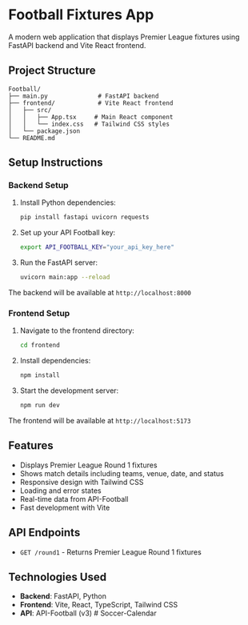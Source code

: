 # Football Fixtures App

A modern web application that displays Premier League fixtures using FastAPI backend and Vite React frontend.

## Project Structure

```
Football/
├── main.py              # FastAPI backend
├── frontend/            # Vite React frontend
│   ├── src/
│   │   ├── App.tsx     # Main React component
│   │   └── index.css   # Tailwind CSS styles
│   └── package.json
└── README.md
```

## Setup Instructions

### Backend Setup

1. Install Python dependencies:
   ```bash
   pip install fastapi uvicorn requests
   ```

2. Set up your API Football key:
   ```bash
   export API_FOOTBALL_KEY="your_api_key_here"
   ```

3. Run the FastAPI server:
   ```bash
   uvicorn main:app --reload
   ```

The backend will be available at `http://localhost:8000`

### Frontend Setup

1. Navigate to the frontend directory:
   ```bash
   cd frontend
   ```

2. Install dependencies:
   ```bash
   npm install
   ```

3. Start the development server:
   ```bash
   npm run dev
   ```

The frontend will be available at `http://localhost:5173`

## Features

- Displays Premier League Round 1 fixtures
- Shows match details including teams, venue, date, and status
- Responsive design with Tailwind CSS
- Loading and error states
- Real-time data from API-Football
- Fast development with Vite

## API Endpoints

- `GET /round1` - Returns Premier League Round 1 fixtures

## Technologies Used

- **Backend**: FastAPI, Python
- **Frontend**: Vite, React, TypeScript, Tailwind CSS
- **API**: API-Football (v3) # Soccer-Calendar
